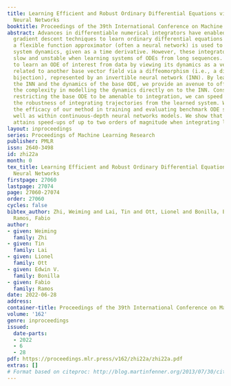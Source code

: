 ```yaml
---
title: Learning Efficient and Robust Ordinary Differential Equations via Invertible
  Neural Networks
booktitle: Proceedings of the 39th International Conference on Machine Learning
abstract: Advances in differentiable numerical integrators have enabled the use of
  gradient descent techniques to learn ordinary differential equations (ODEs), where
  a flexible function approximator (often a neural network) is used to estimate the
  system dynamics, given as a time derivative. However, these integrators can be unsatisfactorily
  slow and unstable when learning systems of ODEs from long sequences. We propose
  to learn an ODE of interest from data by viewing its dynamics as a vector field
  related to another base vector field via a diffeomorphism (i.e., a differentiable
  bijection), represented by an invertible neural network (INN). By learning both
  the INN and the dynamics of the base ODE, we provide an avenue to offload some of
  the complexity in modelling the dynamics directly on to the INN. Consequently, by
  restricting the base ODE to be amenable to integration, we can speed up and improve
  the robustness of integrating trajectories from the learned system. We demonstrate
  the efficacy of our method in training and evaluating benchmark ODE systems, as
  well as within continuous-depth neural networks models. We show that our approach
  attains speed-ups of up to two orders of magnitude when integrating learned ODEs.
layout: inproceedings
series: Proceedings of Machine Learning Research
publisher: PMLR
issn: 2640-3498
id: zhi22a
month: 0
tex_title: Learning Efficient and Robust Ordinary Differential Equations via Invertible
  Neural Networks
firstpage: 27060
lastpage: 27074
page: 27060-27074
order: 27060
cycles: false
bibtex_author: Zhi, Weiming and Lai, Tin and Ott, Lionel and Bonilla, Edwin V. and
  Ramos, Fabio
author:
- given: Weiming
  family: Zhi
- given: Tin
  family: Lai
- given: Lionel
  family: Ott
- given: Edwin V.
  family: Bonilla
- given: Fabio
  family: Ramos
date: 2022-06-28
address:
container-title: Proceedings of the 39th International Conference on Machine Learning
volume: '162'
genre: inproceedings
issued:
  date-parts:
  - 2022
  - 6
  - 28
pdf: https://proceedings.mlr.press/v162/zhi22a/zhi22a.pdf
extras: []
# Format based on citeproc: http://blog.martinfenner.org/2013/07/30/citeproc-yaml-for-bibliographies/
---
```


